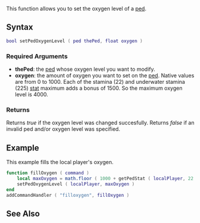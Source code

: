 This function allows you to set the oxygen level of a [ped](/docs/ped.md "wikilink").

Syntax
------

``` lua
bool setPedOxygenLevel ( ped thePed, float oxygen )
```

### Required Arguments

-   **thePed**: the [ped](/docs/ped.md "wikilink") whose oxygen level you want to modify.
-   **oxygen**: the amount of oxygen you want to set on the [ped](/docs/ped.md "wikilink"). Native values are from 0 to 1000. Each of the stamina (22) and underwater stamina (225) [stat](/Template:Stats.md "wikilink") maximum adds a bonus of 1500. So the maximum oxygen level is 4000.

### Returns

Returns *true* if the oxygen level was changed succesfully. Returns *false* if an invalid ped and/or oxygen level was specified.

Example
-------

This example fills the local player's oxygen.

``` lua
function fillOxygen ( command )
    local maxOxygen = math.floor ( 1000 + getPedStat ( localPlayer, 22 ) * 1.5 + getPedStat ( localPlayer, 225 ) * 1.5 )
    setPedOxygenLevel ( localPlayer, maxOxygen )
end
addCommandHandler ( "filloxygen", fillOxygen )
```

See Also
--------
